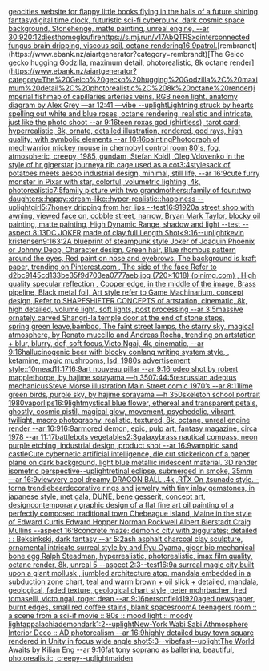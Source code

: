 [geocities website for flappy little books flying in the halls of a future shining fantasy](https://www.ebank.nz/aiartgenerator?category=geocities%20website%20for%20flappy%20little%20books%20flying%20in%20the%20halls%20of%20a%20future%20shining%20fantasy)[digital time clock, futuristic sci-fi cyberpunk, dark cosmic space background, Stonehenge, matte painting, unreal engine, --ar 30:9](https://www.ebank.nz/aiartgenerator?category=digital%20time%20clock%2C%20futuristic%20sci-fi%20cyberpunk%2C%20dark%20cosmic%20space%20background%2C%20Stonehenge%2C%20matte%20painting%2C%20unreal%20engine%2C%20--ar%2030%3A9)[20:12](https://www.ebank.nz/aiartgenerator?category=20%3A12)[dies](https://www.ebank.nz/aiartgenerator?category=dies)[thomoglou](https://www.ebank.nz/aiartgenerator?category=thomoglou)[fire](https://www.ebank.nz/aiartgenerator?category=fire)[<https://s.mj.run/v17AbQTRSxo>](https://www.ebank.nz/aiartgenerator?category=%3Chttps%3A//s.mj.run/v17AbQTRSxo%3E)[interconnected fungus brain dripping, viscous soil, octane rendering](https://www.ebank.nz/aiartgenerator?category=interconnected%20fungus%20brain%20dripping%2C%20viscous%20soil%2C%20octane%20rendering)[16:9](https://www.ebank.nz/aiartgenerator?category=16%3A9)[patrol.](https://www.ebank.nz/aiartgenerator?category=patrol.)[rembrandt](https://www.ebank.nz/aiartgenerator?category=rembrandt)[The Geico gecko hugging Godzilla, maximum detail, photorealistic, 8k octane render](https://www.ebank.nz/aiartgenerator?category=The%20Geico%20gecko%20hugging%20Godzilla%2C%20maximum%20detail%2C%20photorealistic%2C%208k%20octane%20render)[imperial fish](https://www.ebank.nz/aiartgenerator?category=imperial%20fish)[map of capillaries arteries veins, RGB neon light, anatomy diagram by Alex Grey —ar 12:41 —vibe --uplight](https://www.ebank.nz/aiartgenerator?category=map%20of%20capillaries%20arteries%20veins%2C%20RGB%20neon%20light%2C%20anatomy%20diagram%20by%20Alex%20Grey%20%E2%80%94ar%2012%3A41%20%E2%80%94vibe%20--uplight)[Lightning struck by hearts spelling out white and blue roses, octane rendering, realistic and intricate, just like the photo shoot --ar 9:16](https://www.ebank.nz/aiartgenerator?category=Lightning%20struck%20by%20hearts%20spelling%20out%20white%20and%20blue%20roses%2C%20octane%20rendering%2C%20realistic%20and%20intricate%2C%20just%20like%20the%20photo%20shoot%20--ar%209%3A16)[teen roxas god (shirtless), tarot card; hyperrealistic, 8k, ornate, detailed illustration, rendered, god rays, high quality; with symbolic elements --ar 10:16](https://www.ebank.nz/aiartgenerator?category=teen%20roxas%20god%20%28shirtless%29%2C%20tarot%20card%3B%20hyperrealistic%2C%208k%2C%20ornate%2C%20detailed%20illustration%2C%20rendered%2C%20god%20rays%2C%20high%20quality%3B%20with%20symbolic%20elements%20--ar%2010%3A16)[painting](https://www.ebank.nz/aiartgenerator?category=painting)[Photograph of mechwarrior mickey mouse in chernobyl control room 80's, fog, atmospheric, creepy, 1985, gundam,  Stefan Koidl, Oleg Vdovenko in the style of hr giger](https://www.ebank.nz/aiartgenerator?category=Photograph%20of%20mechwarrior%20mickey%20mouse%20in%20chernobyl%20control%20room%2080%27s%2C%20fog%2C%20atmospheric%2C%20creepy%2C%201985%2C%20gundam%2C%20%20Stefan%20Koidl%2C%20Oleg%20Vdovenko%20in%20the%20style%20of%20hr%20giger)[star journey](https://www.ebank.nz/aiartgenerator?category=star%20journey)[a rib cage used as a cot](https://www.ebank.nz/aiartgenerator?category=a%20rib%20cage%20used%20as%20a%20cot)[3:4](https://www.ebank.nz/aiartgenerator?category=3%3A4)[style](https://www.ebank.nz/aiartgenerator?category=style)[sack of potatoes meets aesop industrial design, minimal, still life, --ar 16:9](https://www.ebank.nz/aiartgenerator?category=sack%20of%20potatoes%20meets%20aesop%20industrial%20design%2C%20minimal%2C%20still%20life%2C%20--ar%2016%3A9)[cute furry monster in Pixar with star, colorful, volumetric lighting, 4k, photorealistic](https://www.ebank.nz/aiartgenerator?category=cute%20furry%20monster%20in%20Pixar%20with%20star%2C%20colorful%2C%20volumetric%20lighting%2C%204k%2C%20photorealistic)[7:5](https://www.ebank.nz/aiartgenerator?category=7%3A5)[family picture with two grandmothers::family of four::two daughters::happy::dream-like::hyper-realistic::happiness --uplight](https://www.ebank.nz/aiartgenerator?category=family%20picture%20with%20two%20grandmothers%3A%3Afamily%20of%20four%3A%3Atwo%20daughters%3A%3Ahappy%3A%3Adream-like%3A%3Ahyper-realistic%3A%3Ahappiness%20--uplight)[girl](https://www.ebank.nz/aiartgenerator?category=girl)[5:7](https://www.ebank.nz/aiartgenerator?category=5%3A7)[honey dripping from her lips --test](https://www.ebank.nz/aiartgenerator?category=honey%20dripping%20from%20her%20lips%20--test)[16:9](https://www.ebank.nz/aiartgenerator?category=16%3A9)[1920](https://www.ebank.nz/aiartgenerator?category=1920)[a street shop with awning, viewed face on, cobble street, narrow, Bryan Mark Taylor, blocky oil painting, matte painting, High Dynamic Range, shadow and light --test --aspect 8:13](https://www.ebank.nz/aiartgenerator?category=a%20street%20shop%20with%20awning%2C%20viewed%20face%20on%2C%20cobble%20street%2C%20narrow%2C%20Bryan%20Mark%20Taylor%2C%20blocky%20oil%20painting%2C%20matte%20painting%2C%20High%20Dynamic%20Range%2C%20shadow%20and%20light%20--test%20--aspect%208%3A13)[DC JOKER,made of clay,full Length Shot](https://www.ebank.nz/aiartgenerator?category=DC%20JOKER%2Cmade%20of%20clay%2Cfull%20Length%20Shot)[<9:16](https://www.ebank.nz/aiartgenerator?category=%3C9%3A16)[--uplight](https://www.ebank.nz/aiartgenerator?category=--uplight)[kevin kristensen](https://www.ebank.nz/aiartgenerator?category=kevin%20kristensen)[9:16](https://www.ebank.nz/aiartgenerator?category=9%3A16)[3:2](https://www.ebank.nz/aiartgenerator?category=3%3A2)[A blueprint of steampunk style Joker of Joaquin Phoenix or Johnny Depp,  Character design, Green hair,  Blue rhombus pattern around the eyes, Red paint on nose and eyebrows, The background is kraft paper,  trending on Pinterest.com  , The side of the face Refer to d2bc9145cd133be35f9d703ea0777aeb.jpg (720×1018) (pinimg.com)  , High quality specular reflection ,  Copper  edge, in the middle of the image, Brass pipeline,  Black metal foil,  Art style refer to Game Machinarium.  concept design, Refer to SHAPESHIFTER CONCEPTS  of artstation, cinematic,  8k, high detailed,  volume light,  soft lights,  post processing    --ar 3:5](https://www.ebank.nz/aiartgenerator?category=A%20blueprint%20of%20steampunk%20style%20Joker%20of%20Joaquin%20Phoenix%20or%20Johnny%20Depp%2C%20%20Character%20design%2C%20Green%20hair%2C%20%20Blue%20rhombus%20pattern%20around%20the%20eyes%2C%20Red%20paint%20on%20nose%20and%20eyebrows%2C%20The%20background%20is%20kraft%20paper%2C%20%20trending%20on%20Pinterest.com%20%20%2C%20The%20side%20of%20the%20face%20Refer%20to%20d2bc9145cd133be35f9d703ea0777aeb.jpg%20%28720%C3%971018%29%20%28pinimg.com%29%20%20%2C%20High%20quality%20specular%20reflection%20%2C%20%20Copper%20%20edge%2C%20in%20the%20middle%20of%20the%20image%2C%20Brass%20pipeline%2C%20%20Black%20metal%20foil%2C%20%20Art%20style%20refer%20to%20Game%20Machinarium.%20%20concept%20design%2C%20Refer%20to%20SHAPESHIFTER%20CONCEPTS%20%20of%20artstation%2C%20cinematic%2C%20%208k%2C%20high%20detailed%2C%20%20volume%20light%2C%20%20soft%20lights%2C%20%20post%20processing%20%20%20%20--ar%203%3A5)[massive ornately carved Shangri-la temple door at the end of stone steps, spring,green leave,bamboo, The faint street lamps, the starry sky, magical atmosphere, by Renato muccillo and Andreas Rocha, trending on artstation + blur, blurry, dof, soft focus,Victo Ngai, 4k, cinematic, --ar 9:16](https://www.ebank.nz/aiartgenerator?category=massive%20ornately%20carved%20Shangri-la%20temple%20door%20at%20the%20end%20of%20stone%20steps%2C%20spring%2Cgreen%20leave%2Cbamboo%2C%20The%20faint%20street%20lamps%2C%20the%20starry%20sky%2C%20magical%20atmosphere%2C%20by%20Renato%20muccillo%20and%20Andreas%20Rocha%2C%20trending%20on%20artstation%20%2B%20blur%2C%20blurry%2C%20dof%2C%20soft%20focus%2CVicto%20Ngai%2C%204k%2C%20cinematic%2C%20--ar%209%3A16)[hallucinogenic beer with blocky conlang writing system style, , ketamine, magic mushrooms, lsd, 1980s advertisement style::10](https://www.ebank.nz/aiartgenerator?category=hallucinogenic%20beer%20with%20blocky%20conlang%20writing%20system%20style%2C%20%2C%20ketamine%2C%20magic%20mushrooms%2C%20lsd%2C%201980s%20advertisement%20style%3A%3A10)[mead](https://www.ebank.nz/aiartgenerator?category=mead)[11:17](https://www.ebank.nz/aiartgenerator?category=11%3A17)[16:9](https://www.ebank.nz/aiartgenerator?category=16%3A9)[art nouveau pillar --ar 9:16](https://www.ebank.nz/aiartgenerator?category=art%20nouveau%20pillar%20--ar%209%3A16)[rodeo shot by robert mapplethorpe, by hajime sorayama —h 350](https://www.ebank.nz/aiartgenerator?category=rodeo%20shot%20by%20robert%20mapplethorpe%2C%20by%20hajime%20sorayama%20%E2%80%94h%20350)[7:4](https://www.ebank.nz/aiartgenerator?category=7%3A4)[4:5](https://www.ebank.nz/aiartgenerator?category=4%3A5)[res](https://www.ebank.nz/aiartgenerator?category=res)[russian adeptus mechanicus](https://www.ebank.nz/aiartgenerator?category=russian%20adeptus%20mechanicus)[Steve Morse illustration Main Street comic 1970’s --ar 8:11](https://www.ebank.nz/aiartgenerator?category=Steve%20Morse%20illustration%20Main%20Street%20comic%201970%E2%80%99s%20--ar%208%3A11)[lime green birds, purple sky, by hajime sorayama —h 350](https://www.ebank.nz/aiartgenerator?category=lime%20green%20birds%2C%20purple%20sky%2C%20by%20hajime%20sorayama%20%E2%80%94h%20350)[skeleton school portrait 1980](https://www.ebank.nz/aiartgenerator?category=skeleton%20school%20portrait%201980)[vapor](https://www.ebank.nz/aiartgenerator?category=vapor)[lips](https://www.ebank.nz/aiartgenerator?category=lips)[16:9](https://www.ebank.nz/aiartgenerator?category=16%3A9)[light](https://www.ebank.nz/aiartgenerator?category=light)[mystical blue flower, ethereal and transparent petals, ghostly, cosmic pistil, magical glow, movement, psychedelic, vibrant, twilight, macro photography, realistic, textured, 8k, octane, unreal engine render --ar 16:9](https://www.ebank.nz/aiartgenerator?category=mystical%20blue%20flower%2C%20ethereal%20and%20transparent%20petals%2C%20ghostly%2C%20cosmic%20pistil%2C%20magical%20glow%2C%20movement%2C%20psychedelic%2C%20vibrant%2C%20twilight%2C%20macro%20photography%2C%20realistic%2C%20textured%2C%208k%2C%20octane%2C%20unreal%20engine%20render%20--ar%2016%3A9)[16:9](https://www.ebank.nz/aiartgenerator?category=16%3A9)[armored demon, epic, pulp art, fantasy magazine, circa 1978 --ar 11:17](https://www.ebank.nz/aiartgenerator?category=armored%20demon%2C%20epic%2C%20pulp%20art%2C%20fantasy%20magazine%2C%20circa%201978%20--ar%2011%3A17)[battlebots vegetables](https://www.ebank.nz/aiartgenerator?category=battlebots%20vegetables)[2:3](https://www.ebank.nz/aiartgenerator?category=2%3A3)[galaxy](https://www.ebank.nz/aiartgenerator?category=galaxy)[brass nautical compass, neon purple etching, industrial design, product shot --ar 16:9](https://www.ebank.nz/aiartgenerator?category=brass%20nautical%20compass%2C%20neon%20purple%20etching%2C%20industrial%20design%2C%20product%20shot%20--ar%2016%3A9)[vampiric sand castle](https://www.ebank.nz/aiartgenerator?category=vampiric%20sand%20castle)[Cute cybernetic artificial intelligence, die cut sticker](https://www.ebank.nz/aiartgenerator?category=Cute%20cybernetic%20artificial%20intelligence%2C%20die%20cut%20sticker)[icon of a paper plane on dark background, light blue metallic iridescent material, 3D render isometric perspective](https://www.ebank.nz/aiartgenerator?category=icon%20of%20a%20paper%20plane%20on%20dark%20background%2C%20light%20blue%20metallic%20iridescent%20material%2C%203D%20render%20isometric%20perspective)[--uplight](https://www.ebank.nz/aiartgenerator?category=--uplight)[retinal eclipse, submerged in smoke, 35mm —ar 16:9](https://www.ebank.nz/aiartgenerator?category=retinal%20eclipse%2C%20submerged%20in%20smoke%2C%2035mm%20%E2%80%94ar%2016%3A9)[view](https://www.ebank.nz/aiartgenerator?category=view)[very cool dreamy  DRAGON BALL .4k ,RTX On ,tsunade style. -](https://www.ebank.nz/aiartgenerator?category=very%20cool%20dreamy%20%20DRAGON%20BALL%20.4k%20%2CRTX%20On%20%2Ctsunade%20style.%20-)[torn](https://www.ebank.nz/aiartgenerator?category=torn)[a trendlebear](https://www.ebank.nz/aiartgenerator?category=a%20trendlebear)[decorative rings and jewelry with tiny inlay gemstones, in japanese style, met gala, DUNE, bene gesserit, concept art, design](https://www.ebank.nz/aiartgenerator?category=decorative%20rings%20and%20jewelry%20with%20tiny%20inlay%20gemstones%2C%20in%20japanese%20style%2C%20met%20gala%2C%20DUNE%2C%20bene%20gesserit%2C%20concept%20art%2C%20design)[contemporary graphic design of a flat fine art oil painting of a perfectly composed traditional town Chebeague Island, Maine in the style of Edward Curtis Edward Hopper Norman Rockwell Albert Bierstadt Craig Mullins --aspect 16:8](https://www.ebank.nz/aiartgenerator?category=contemporary%20graphic%20design%20of%20a%20flat%20fine%20art%20oil%20painting%20of%20a%20perfectly%20composed%20traditional%20town%20Chebeague%20Island%2C%20Maine%20in%20the%20style%20of%20Edward%20Curtis%20Edward%20Hopper%20Norman%20Rockwell%20Albert%20Bierstadt%20Craig%20Mullins%20--aspect%2016%3A8)[concrete maze; demonic city with ziggurates; detailed : : Beksinkski, dark fantasy --ar 5:2](https://www.ebank.nz/aiartgenerator?category=concrete%20maze%3B%20demonic%20city%20with%20ziggurates%3B%20detailed%20%3A%20%3A%20Beksinkski%2C%20dark%20fantasy%20--ar%205%3A2)[ash asphalt charcoal clay sculpture, ornamental intricate surreal style by and Ryu Oyama, giger bio mechanical bone egg Ralph Steadman, hyperrealistic, photorealistic, imax film quality, octane render, 8k, unreal 5 --aspect 2:3](https://www.ebank.nz/aiartgenerator?category=ash%20asphalt%20charcoal%20clay%20sculpture%2C%20ornamental%20intricate%20surreal%20style%20by%20and%20Ryu%20Oyama%2C%20giger%20bio%20mechanical%20bone%20egg%20Ralph%20Steadman%2C%20hyperrealistic%2C%20photorealistic%2C%20imax%20film%20quality%2C%20octane%20render%2C%208k%2C%20unreal%205%20--aspect%202%3A3)[--test](https://www.ebank.nz/aiartgenerator?category=--test)[16:9](https://www.ebank.nz/aiartgenerator?category=16%3A9)[a surreal magic city built upon a giant mollusk , jumbled architecture atop, mandala embedded in a subduction zone chart, teal and warm brown + oil slick + detailed, mandala, geological, faded texture, geological chart style, peter mohrbacher, fred tomaselli, victo ngai, roger dean --ar 9:16](https://www.ebank.nz/aiartgenerator?category=a%20surreal%20magic%20city%20built%20upon%20a%20giant%20mollusk%20%2C%20jumbled%20architecture%20atop%2C%20mandala%20embedded%20in%20a%20subduction%20zone%20chart%2C%20teal%20and%20warm%20brown%20%2B%20oil%20slick%20%2B%20detailed%2C%20mandala%2C%20geological%2C%20faded%20texture%2C%20geological%20chart%20style%2C%20peter%20mohrbacher%2C%20fred%20tomaselli%2C%20victo%20ngai%2C%20roger%20dean%20--ar%209%3A16)[person](https://www.ebank.nz/aiartgenerator?category=person)[field](https://www.ebank.nz/aiartgenerator?category=field)[1920](https://www.ebank.nz/aiartgenerator?category=1920)[aged newspaper, burnt edges, small red coffee stains, blank spaces](https://www.ebank.nz/aiartgenerator?category=aged%20newspaper%2C%20burnt%20edges%2C%20small%20red%20coffee%20stains%2C%20blank%20spaces)[room](https://www.ebank.nz/aiartgenerator?category=room)[A teenagers room :: a scene from a sci-if movie :: 80s :: mood light :: moody light](https://www.ebank.nz/aiartgenerator?category=A%20teenagers%20room%20%3A%3A%20a%20scene%20from%20a%20sci-if%20movie%20%3A%3A%2080s%20%3A%3A%20mood%20light%20%3A%3A%20moody%20light)[appalachia](https://www.ebank.nz/aiartgenerator?category=appalachia)[demon](https://www.ebank.nz/aiartgenerator?category=demon)[dark](https://www.ebank.nz/aiartgenerator?category=dark)[1:2](https://www.ebank.nz/aiartgenerator?category=1%3A2)[--uplight](https://www.ebank.nz/aiartgenerator?category=--uplight)[New-York Wabi Sabi Athmosphere Interior Deco :: AD  photorealism --ar 16:9](https://www.ebank.nz/aiartgenerator?category=New-York%20Wabi%20Sabi%20Athmosphere%20Interior%20Deco%20%3A%3A%20AD%20%20photorealism%20--ar%2016%3A9)[highly detailed busy town square rendered in Unity in focus wide angle shot](https://www.ebank.nz/aiartgenerator?category=highly%20detailed%20busy%20town%20square%20rendered%20in%20Unity%20in%20focus%20wide%20angle%20shot)[5:3](https://www.ebank.nz/aiartgenerator?category=5%3A3)[--vibefast](https://www.ebank.nz/aiartgenerator?category=--vibefast)[--uplight](https://www.ebank.nz/aiartgenerator?category=--uplight)[The World Awaits by Kilian Eng --ar 9:16](https://www.ebank.nz/aiartgenerator?category=The%20World%20Awaits%20by%20Kilian%20Eng%20--ar%209%3A16)[fat tony soprano as ballerina, beautiful, photorealistic, creepy](https://www.ebank.nz/aiartgenerator?category=fat%20tony%20soprano%20as%20ballerina%2C%20beautiful%2C%20photorealistic%2C%20creepy)[--uplight](https://www.ebank.nz/aiartgenerator?category=--uplight)[maiden](https://www.ebank.nz/aiartgenerator?category=maiden)